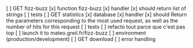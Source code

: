 [ ] GET fizz-buzz
	[x] function fizz-buzz
	[x] handler
	[x] should return list of strings
	[ ] tests
[ ] GET statistics
	[x] database
	[x] handler
	[x] should Return the parameters corresponding to the most used request, as well as the number of hits for this request
	[ ] tests
[ ] refacto tout parce que c'est pas top
[ ] launch it to mateo.greil.fr/fizz-buzz
	[ ] environment (production/development)
[ ] GET download
[ ] error handling
